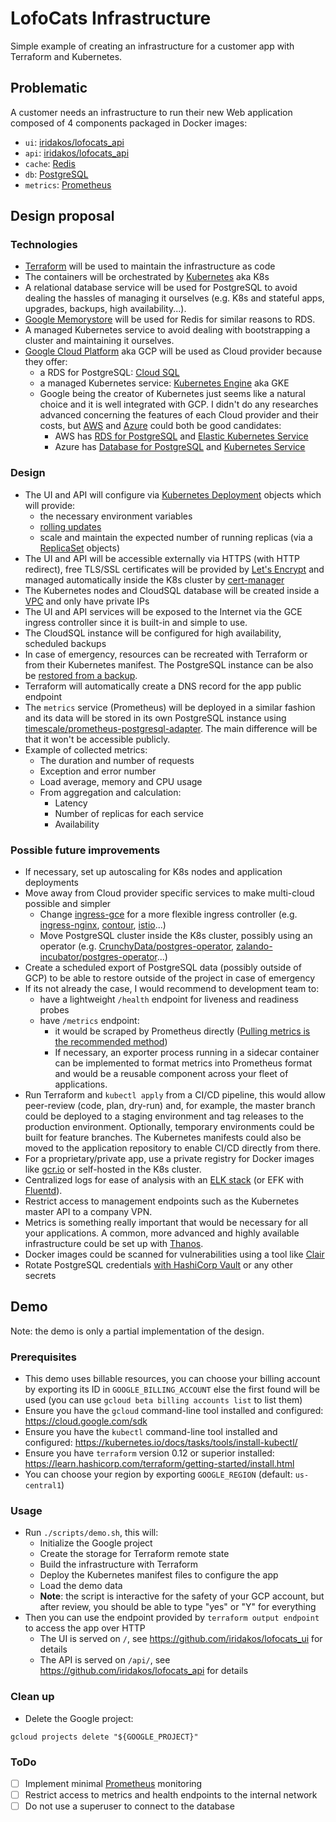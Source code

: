 # LofoCats Infrastructure

Simple example of creating an infrastructure for a customer app with Terraform and Kubernetes.

## Problematic

A customer needs an infrastructure to run their new Web application composed of 4 components packaged in Docker images:

* `ui`: [iridakos/lofocats_api](https://github.com/iridakos/lofocats_api)
* `api`: [iridakos/lofocats_api](https://github.com/iridakos/lofocats_api)
* `cache`: [Redis](https://redis.io)
* `db`: [PostgreSQL](https://www.postgresql.org)
* `metrics`: [Prometheus](https://prometheus.io)

## Design proposal

### Technologies

* [Terraform](http://terraform.io) will be used to maintain the infrastructure as code
* The containers will be orchestrated by [Kubernetes](https://kubernetes.io) aka K8s
* A relational database service will be used for PostgreSQL to avoid dealing the hassles of managing it ourselves (e.g. K8s and stateful apps, upgrades, backups, high availability...).
* [Google Memorystore](https://cloud.google.com/memorystore/) will be used for Redis for similar reasons to RDS.
* A managed Kubernetes service to avoid dealing with bootstrapping a cluster and maintaining it ourselves.
* [Google Cloud Platform](https://cloud.google.com/) aka GCP will be used as Cloud provider because they offer:
  * a RDS for PostgreSQL: [Cloud SQL](https://cloud.google.com/sql/)
  * a managed Kubernetes service: [Kubernetes Engine](https://cloud.google.com/kubernetes-engine) aka GKE
  * Google being the creator of Kubernetes just seems like a natural choice and it is well integrated with GCP.
    I didn't do any researches advanced concerning the features of each Cloud provider and their costs, but [AWS](https://aws.amazon.com/) and [Azure](https://azure.microsoft.com) could both be good candidates:
    * AWS has [RDS for PostgreSQL](https://aws.amazon.com/rds/postgresql/) and [Elastic Kubernetes Service](https://aws.amazon.com/eks/)
    * Azure has [Database for PostgreSQL](https://azure.microsoft.com/en-ca/services/postgresql/) and [Kubernetes Service](https://azure.microsoft.com/en-us/services/kubernetes-service/)

### Design

* The UI and API will configure via [Kubernetes Deployment](https://kubernetes.io/docs/concepts/workloads/controllers/deployment/) objects which will provide:
  * the necessary environment variables
  * [rolling updates](https://kubernetes.io/docs/tutorials/kubernetes-basics/update/update-intro/)
  * scale and maintain the expected number of running replicas (via a [ReplicaSet](https://kubernetes.io/docs/concepts/workloads/controllers/replicaset/) objects)
* The UI and API will be accessible externally via HTTPS (with HTTP redirect), free TLS/SSL certificates will be provided by [Let's Encrypt](https://letsencrypt.org/) and managed automatically inside the K8s cluster by [cert-manager](https://github.com/jetstack/cert-manager)
* The Kubernetes nodes and CloudSQL database will be created inside a [VPC](https://cloud.google.com/vpc/) and only have private IPs
* The UI and API services will be exposed to the Internet via the GCE ingress controller since it is built-in and simple to use.
* The CloudSQL instance will be configured for high availability, scheduled backups
* In case of emergency, resources can be recreated with Terraform or from their Kubernetes manifest. The PostgreSQL instance can be also be [restored from a backup](https://cloud.google.com/sql/docs/postgres/backup-recovery/restoring).
* Terraform will automatically create a DNS record for the app public endpoint
* The `metrics` service (Prometheus) will be deployed in a similar fashion and its data will be stored in its own PostgreSQL instance using [timescale/prometheus-postgresql-adapter](https://github.com/timescale/prometheus-postgresql-adapter). The main difference will be that it won't be accessible publicly.
* Example of collected metrics:
  * The duration and number of requests
  * Exception and error number
  * Load average, memory and CPU usage
  * From aggregation and calculation:
    * Latency
    * Number of replicas for each service
    * Availability

### Possible future improvements

* If necessary, set up autoscaling for K8s nodes and application deployments
* Move away from Cloud provider specific services to make multi-cloud possible and simpler
  * Change [ingress-gce](https://github.com/kubernetes/ingress-gce) for a more flexible ingress controller (e.g. [ingress-nginx](https://github.com/kubernetes/ingress-nginx), [contour](https://github.com/heptio/contour), [istio](https://github.com/istio/istio)...)
  * Move PostgreSQL cluster inside the K8s cluster, possibly using an operator (e.g. [CrunchyData/postgres-operator](https://github.com/CrunchyData/postgres-operator), [zalando-incubator/postgres-operator](https://github.com/zalando-incubator/postgres-operator)...)
* Create a scheduled export of PostgreSQL data (possibly outside of GCP) to be able to restore outside of the project in case of emergency
* If its not already the case, I would recommend to development team to:
  * have a lightweight `/health` endpoint for liveness and readiness probes
  * have `/metrics` endpoint:
    * it would be scraped by Prometheus directly ([Pulling metrics is the recommended method](https://prometheus.io/docs/practices/pushing/))
    * If necessary, an exporter process running in a sidecar container can be implemented to format metrics into Prometheus format and would be a reusable component across your fleet of applications.
* Run Terraform and `kubectl apply` from a CI/CD pipeline, this would allow peer-review (code, plan, dry-run) and, for example, the master branch could be deployed to a staging environment and tag releases to the production environment. Optionally, temporary environments could be built for feature branches. The Kubernetes manifests could also be moved to the application repository to enable CI/CD directly from there.
* For a proprietary/private app, use a private registry for Docker images like [gcr.io](https://gcr.io) or self-hosted in the K8s cluster.
* Centralized logs for ease of analysis with an [ELK stack](https://www.elastic.co/elk-stack) (or EFK with [Fluentd](https://www.fluentd.org/)).
* Restrict access to management endpoints such as the Kubernetes master API to a company VPN.
* Metrics is something really important that would be necessary for all your applications. A common, more advanced and highly available infrastructure could be set up with [Thanos](https://github.com/improbable-eng/thanos).
* Docker images could be scanned for vulnerabilities using a tool like [Clair](https://github.com/coreos/clair)
* Rotate PostgreSQL credentials [with HashiCorp Vault](https://www.vaultproject.io/docs/secrets/databases/postgresql.html) or any other secrets


## Demo

Note: the demo is only a partial implementation of the design.

### Prerequisites

* This demo uses billable resources, you can choose your billing account by exporting its ID in `GOOGLE_BILLING_ACCOUNT` else the first found will be used (you can use `gcloud beta billing accounts list` to list them)
* Ensure you have the `gcloud` command-line tool installed and configured:
  https://cloud.google.com/sdk
* Ensure you have the `kubectl` command-line tool installed and configured:
  https://kubernetes.io/docs/tasks/tools/install-kubectl/
* Ensure you have `terraform` version 0.12 or superior installed:
  https://learn.hashicorp.com/terraform/getting-started/install.html
* You can choose your region by exporting `GOOGLE_REGION` (default: `us-central1`)

### Usage

* Run `./scripts/demo.sh`, this will:
  * Initialize the Google project
  * Create the storage for Terraform remote state
  * Build the infrastructure with Terraform
  * Deploy the Kubernetes manifest files to configure the app
  * Load the demo data
  * **Note**: the script is interactive for the safety of your GCP account, but after review, you should be able to type "yes" or "Y" for everything
* Then you can use the endpoint provided by `terraform output endpoint` to access the app over HTTP
  * The UI is served on `/`, see https://github.com/iridakos/lofocats_ui for details
  * The API is served on `/api/`, see https://github.com/iridakos/lofocats_api for details

### Clean up

* Delete the Google project:

```shell
gcloud projects delete "${GOOGLE_PROJECT}"
```

### ToDo

- [ ] Implement minimal [Prometheus](https://prometheus.io) monitoring
- [ ] Restrict access to metrics and health endpoints to the internal network
- [ ] Do not use a superuser to connect to the database
